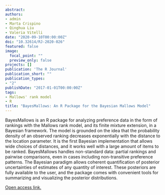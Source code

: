 ```yaml
---
abstract:
authors:
- admin
- Marta Crispino
- Qinghua Liu
- Valeria Vitelli
date: "2020-09-10T00:00:00Z"
doi: "10.32614/RJ-2020-026"
featured: false
image:
  focal_point: ""
  preview_only: false
projects: []
publication: 'The R Journal'
publication_short: ""
publication_types:
- "2"
publishDate: "2017-01-01T00:00:00Z"
tags:
- Mallows' rank model
- R
title: "BayesMallows: An R Package for the Bayesian Mallows Model"
---
```


BayesMallows is an R package for analyzing preference data in the form of rankings with the Mallows rank model, and its finite mixture extension, in a Bayesian framework. The model is grounded on the idea that the probability density of an observed ranking decreases exponentially with the distance to the location parameter. It is the first Bayesian implementation that allows wide choices of distances, and it works well with a large amount of items to be ranked. BayesMallows handles non-standard data: partial rankings and pairwise comparisons, even in cases including non-transitive preference patterns. The Bayesian paradigm allows coherent quantification of posterior uncertainties of estimates of any quantity of interest. These posteriors are fully available to the user, and the package comes with convenient tools for summarizing and visualizing the posterior distributions.

[Open access link.](https://journal.r-project.org/archive/2020/RJ-2020-026/index.html)